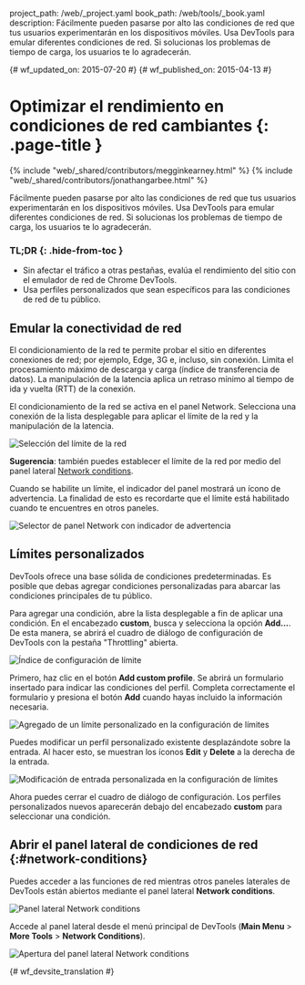 project_path: /web/_project.yaml
book_path: /web/tools/_book.yaml
description: Fácilmente pueden pasarse por alto las condiciones de red que tus usuarios experimentarán en los dispositivos móviles. Usa DevTools para emular diferentes condiciones de red. Si solucionas los problemas de tiempo de carga, los usuarios te lo agradecerán.

{# wf_updated_on: 2015-07-20 #}
{# wf_published_on: 2015-04-13 #}

# Optimizar el rendimiento en condiciones de red cambiantes {: .page-title }

{% include "web/_shared/contributors/megginkearney.html" %}
{% include "web/_shared/contributors/jonathangarbee.html" %}

Fácilmente pueden pasarse por alto las condiciones de red que tus usuarios experimentarán en los dispositivos móviles. Usa DevTools para emular diferentes condiciones de red. Si solucionas los problemas de tiempo de carga, los usuarios te lo agradecerán.


### TL;DR {: .hide-from-toc }
- Sin afectar el tráfico a otras pestañas, evalúa el rendimiento del sitio con el emulador de red de Chrome DevTools.
- Usa perfiles personalizados que sean específicos para las condiciones de red de tu público.


## Emular la conectividad de red

El condicionamiento de la red te permite probar el sitio en diferentes conexiones de red; por ejemplo, Edge, 3G e, incluso, sin conexión.
Limita el procesamiento máximo de descarga y carga (índice de transferencia de datos).
La manipulación de la latencia aplica un retraso mínimo al tiempo de ida y vuelta (RTT) de la conexión.

El condicionamiento de la red se activa en el panel Network.
Selecciona una conexión de la lista desplegable para aplicar el límite de la red y la manipulación de la latencia.

![Selección del límite de la red](imgs/throttle-selection.png)

**Sugerencia**: también puedes establecer el límite de la red por medio del panel lateral 
[Network conditions](#network-conditions).

Cuando se habilite un límite, el indicador del panel mostrará un ícono de advertencia.
La finalidad de esto es recordarte que el límite está habilitado cuando te encuentres en otros paneles.

![Selector de panel Network con indicador de advertencia](imgs/throttling-enabled.png)

## Límites personalizados

DevTools ofrece una base sólida de condiciones predeterminadas.
Es posible que debas agregar condiciones personalizadas para abarcar las condiciones principales de tu público.

Para agregar una condición, abre la lista desplegable a fin de aplicar una condición.
En el encabezado **custom**, busca y selecciona la opción **Add...**.
De esta manera, se abrirá el cuadro de diálogo de configuración de DevTools con la pestaña "Throttling" abierta.

![Índice de configuración de límite](imgs/throttle-index.png)

Primero, haz clic en el botón **Add custom profile**.
Se abrirá un formulario insertado para indicar las condiciones del perfil.
Completa correctamente el formulario y presiona el botón **Add** cuando hayas incluido la información necesaria.

![Agregado de un límite personalizado en la configuración de límites](imgs/add-custom-throttle.png)

Puedes modificar un perfil personalizado existente desplazándote sobre la entrada.
Al hacer esto, se muestran los íconos **Edit** y **Delete** a la derecha de la entrada.

![Modificación de entrada personalizada en la configuración de límites](imgs/hover-to-modify-custom-throttle.png)

Ahora puedes cerrar el cuadro de diálogo de configuración.
Los perfiles personalizados nuevos aparecerán debajo del encabezado **custom** para seleccionar una condición.

## Abrir el panel lateral de condiciones de red {:#network-conditions}

Puedes acceder a las funciones de red mientras otros paneles laterales de DevTools están abiertos mediante el
panel lateral **Network conditions**. 

![Panel lateral Network conditions](imgs/network-drawer.png)

Accede al panel lateral desde el menú principal de DevTools (**Main Menu** > **More Tools** >
**Network Conditions**).

![Apertura del panel lateral Network conditions](imgs/open-network-drawer.png)


{# wf_devsite_translation #}
